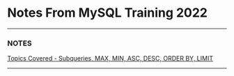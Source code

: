 # Notes From MySQL Training 2022

---

### NOTES

[Topics Covered - Subqueries, MAX, MIN, ASC, DESC, ORDER BY, LIMIT](./23-02-2022)  


---
